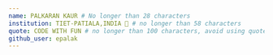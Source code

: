 ```yaml
---
name: PALKARAN KAUR # No longer than 28 characters
institution: TIET-PATIALA,INDIA 🚩 # no longer than 58 characters
quote: CODE WITH FUN # no longer than 100 characters, avoid using quotes(") to guarantee the format remains the same.
github_user: epalak
---
```

